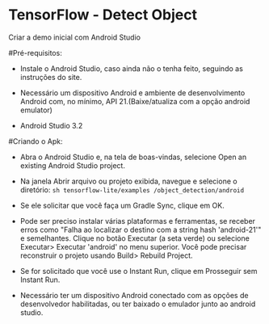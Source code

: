 # TensorFlow - Detect Object

Criar a demo inicial com Android Studio

#Pré-requisitos:

- Instale o Android Studio, caso ainda não o tenha feito, seguindo as instruções do site.

- Necessário um dispositivo Android e ambiente de desenvolvimento Android com, no mínimo, API 21.(Baixe/atualiza com a opção android emulator)

- Android Studio 3.2
	
#Criando o Apk:

- Abra o Android Studio e, na tela de boas-vindas, selecione Open an existing Android Studio project.

- Na janela Abrir arquivo ou projeto exibida, navegue e selecione o diretório: 
	```sh tensorflow-lite/examples /object_detection/android ```

- Se ele solicitar que você faça um Gradle Sync, clique em OK.

- Pode ser preciso instalar várias plataformas e ferramentas, se receber erros como "Falha ao localizar o destino com a string hash 'android-21'" e semelhantes. 
Clique no botão Executar (a seta verde) ou selecione Executar> Executar 'android' no menu superior. Você pode precisar reconstruir o projeto usando Build> Rebuild Project.

- Se for solicitado que você use o Instant Run, clique em Prosseguir sem Instant Run.

- Necessário ter um dispositivo Android conectado com as opções de desenvolvedor habilitadas, ou ter baixado o emulador junto ao android studio.
